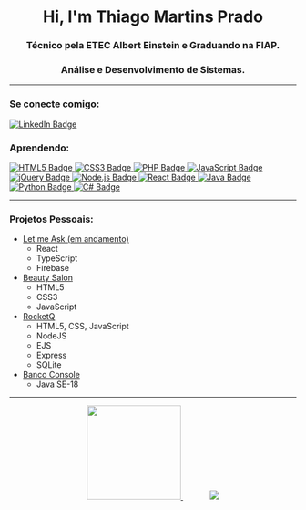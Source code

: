 <h1 align="center">Hi, I'm Thiago Martins Prado</h1>
<h3 align="center">Técnico pela ETEC Albert Einstein e Graduando na FIAP.</h3>
<h3 align="center">Análise e Desenvolvimento de Sistemas.</h3>

<hr />

<h3 align="left">Se conecte comigo:</h3>
<a href="https://www.linkedin.com/in/thiago-martins-prado-19b64a232/" targer="_blank">
    <img src="https://img.shields.io/badge/LinkedIn-0077B5?style=for-the-badge&logo=linkedin&logoColor=white" alt="LinkedIn Badge" />
</a>

<h3 align="left">Aprendendo:</h3>
<p align="left">
    <a href="#">
        <img src="https://img.shields.io/badge/HTML5-E34F26?style=for-the-badge&logo=html5&logoColor=white" alt="HTML5 Badge" />
    </a>
    <a href="#">
        <img src="https://img.shields.io/badge/CSS3-1572B6?style=for-the-badge&logo=css3&logoColor=white" alt="CSS3 Badge" />
    </a>
    <a href="#">
        <img src="https://img.shields.io/badge/PHP-777BB4?style=for-the-badge&logo=php&logoColor=white" alt="PHP Badge" />
    </a>
    <a href="#">
        <img src="https://img.shields.io/badge/JavaScript-323330?style=for-the-badge&logo=javascript&logoColor=F7DF1E" alt="JavaScript Badge" />
    </a>
    <a href="#">
        <img src="https://img.shields.io/badge/jQuery-0769AD?style=for-the-badge&logo=jquery&logoColor=white" alt="jQuery Badge" />
    </a>
    <a href="#">
        <img src="https://img.shields.io/badge/Node.js-43853D?style=for-the-badge&logo=node.js&logoColor=white" alt="Node.js Badge" />
    </a>
    <a href="#">
        <img src="https://img.shields.io/badge/React-20232A?style=for-the-badge&logo=react&logoColor=61DAFB" alt="React Badge" />
    </a>
    <a href="#">
        <img src="https://img.shields.io/badge/Java-ED8B00?style=for-the-badge&logo=java&logoColor=white" alt="Java Badge" />
    </a>
    <a href="#">
        <img src="https://img.shields.io/badge/Python-14354C?style=for-the-badge&logo=python&logoColor=white" alt="Python Badge" />
    </a>
    <a href="#">
        <img src="https://img.shields.io/badge/C%23-239120?style=for-the-badge&logo=c-sharp&logoColor=white" alt="C# Badge" />
    </a>
</p>
<hr />
    
<h3>Projetos Pessoais:</h3>
<ul>
    <li>
        <a href="https://github.com/oThinas/letmeask" target="_blank">Let me Ask (em andamento)</a>
        <ul>
            <li>React</li>
            <li>TypeScript</li>
            <li>Firebase</li>
        </ul>
    </li>
    <li>
        <a href="https://othinas.github.io/beauty-salon" target="_blank">Beauty Salon</a>
        <ul>
            <li>HTML5</li>
            <li>CSS3</li>
            <li>JavaScript</li>
        </ul>
    </li>
    <li>
        <a href="https://github.com/oThinas/projeto-rocketq" target="_blank">RocketQ</a>
        <ul>
            <li>HTML5, CSS, JavaScript</li>
            <li>NodeJS</li>
            <li>EJS</li>
            <li>Express</li>
            <li>SQLite</li>
        </ul>
    </li>
    <li>
        <a href="https://github.com/oThinas/banco" target="_blank">Banco Console</a>
        <ul>
            <li>Java SE-18</li>
        </ul>
    </li>
</ul>

    
<hr />
<p align="center">
    <a href="#">
        <img src="http://github-readme-streak-stats.herokuapp.com?user=oThinas&theme=dark&date_format=j%2Fn%5B%2FY%5D" height="165px"/>
    </a>
    &nbsp;&nbsp;&nbsp;&nbsp;&nbsp;&nbsp;&nbsp;&nbsp;&nbsp;&nbsp;&nbsp;
    <a href="#">
        <img src="https://github-readme-stats.vercel.app/api/top-langs/?username=oThinas&layout=compact&theme=dark"/>
    </a>
</p>

